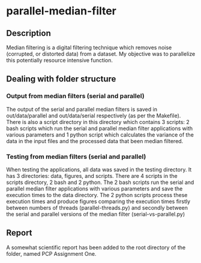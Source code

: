 # parallel-median-filter

## Description

Median filtering is a digital filtering technique which removes noise
(corrupted, or distorted data) from a dataset. My objective was to parallelize this potentially resource intensive function.

## Dealing with folder structure

### Output from median filters (serial and parallel)

The output of the serial and parallel median filters is saved in out/data/parallel and out/data/serial respectively (as per the Makefile). There is also a script directory in this directory which contains 3 scripts: 2 bash scripts which run the serial and parallel median filter applications with various parameters and 1 python script which calculates the variance of the data in the input files and the processed data that been median filtered.

### Testing from median filters (serial and parallel)

When testing the applications, all data was saved in the testing directory. It has 3 directories: data, figures, and scripts. There are 4 scripts in the scripts directory, 2 bash and 2 python. The 2 bash scripts run the serial and parallel median filter applications with various parameters and save the execution times to the data directory. The 2 python scripts process these execution times and produce figures comparing the execution times firstly between numbers of threads (parallel-threads.py) and secondly between the serial and parallel versions of the median filter (serial-vs-parallel.py)

## Report

A somewhat scientific report has been added to the root directory of the folder, named PCP Assignment One.
